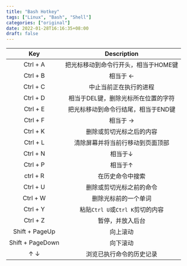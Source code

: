 ```yaml
---
title: "Bash Hotkey"
tags: ["Linux", "Bash", "Shell"]
categories: ["original"]
date: 2022-01-28T16:16:35+08:00
draft: false
---
```


|       Key        |             Description              |
| :--------------: | :----------------------------------: |
|     Ctrl + A     | 把光标移动到命令行开头，相当于HOME键 |
|     Ctrl + B     |               相当于 ←               |
|     Ctrl + C     |        中止当前正在执行的进程        |
|     Ctrl + D     | 相当于DEL键，删除光标所在位置的字符  |
|     Ctrl + E     | 把光标移动到命令行结尾，相当于END键  |
|     Ctrl + F     |               相当于 →               |
|     Ctrl + K     |       删除或剪切光标之后的内容       |
|     Ctrl + L     |   清除屏幕并将当前行移动到页面顶部   |
|     Ctrl + N     |               相当于↓                |
|     Ctrl + P     |               相当于↑                |
|     ctrl + R     |           在历史命令中搜索           |
|     Ctrl + U     |       删除或剪切光标之前的命令       |
|     Ctrl + W     |         删除光标前的一个单词         |
|     Ctrl + Y     |   粘贴`Ctrl U`或`Ctrl K`剪切的内容   |
|     Ctrl + Z     |           暂停，并放入后台           |
|  Shift + PageUp  |               向上滚动               |
| Shift + PageDown |               向下滚动               |
|       ↑ ↓        |       浏览已执行命令的历史记录       |
